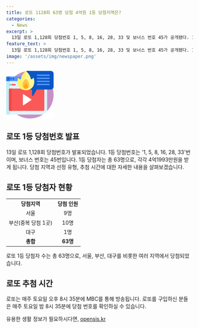 ```yaml
---
title: 로또 1128회 63명 당첨 4억원 1등 당첨지역은?
categories:
  - News
excerpt: >
  13일 로또 1,128회 당첨번호 1, 5, 8, 16, 28, 33 및 보너스 번호 45가 공개됐다. 1등 63명, 각 4억1993만원 수령. 당첨지역은 전국 32곳. 추첨은 매주 토요일 오후 8시 35분 MBC 생방송.
feature_text: >
  13일 로또 1,128회 당첨번호 1, 5, 8, 16, 28, 33 및 보너스 번호 45가 공개됐다. 1등 63명, 각 4억1993만원 수령. 당첨지역은 전국 32곳. 추첨은 매주 토요일 오후 8시 35분 MBC 생방송.
image: '/assets/img/newspaper.png'
---
```


<p><img src="/assets/img/news.png" alt="rentncar 속보" /></p>

<h2 data-ke-size="size26">로또 1등 당첨번호 발표</h2>

<p data-ke-size="size16">13일 로또 1,128회 당첨번호가 발표되었습니다. 1등 당첨번호는 '1, 5, 8, 16, 28, 33'번이며, 보너스 번호는 45번입니다. 1등 당첨자는 총 63명으로, 각각 4억1993만원을 받게 됩니다. 당첨 지역과 선정 유형, 추첨 시간에 대한 자세한 내용을 살펴보겠습니다.</p>

<h2 data-ke-size="size24">로또 1등 당첨자 현황</h2>

<table>
    <tr>
        <td style="text-align: center; height: 17px;"><b>당첨지역</b></td>
        <td style="text-align: center; height: 17px;"><b>당첨 인원</b></td>
    </tr>
    <tr>
        <td style="text-align: center; height: 17px;">서울</td>
        <td style="text-align: center; height: 17px;">9명</td>
    </tr>
    <tr>
        <td style="text-align: center; height: 17px;">부산(중복 당첨 1곳)</td>
        <td style="text-align: center; height: 17px;">10명</td>
    </tr>
    <tr>
        <td style="text-align: center; height: 17px;">대구</td>
        <td style="text-align: center; height: 17px;">1명</td>
    </tr>
    <!-- 나머지 당첨지역과 인원 -->
    <tr>
        <td style="text-align: center; height: 17px;"><b>총합</b></td>
        <td style="text-align: center; height: 17px;"><b>63명</b></td>
    </tr>
</table>

<p data-ke-size="size16">로또 1등 당첨자 수는 총 63명으로, 서울, 부산, 대구를 비롯한 여러 지역에서 당첨되었습니다.</p>

<h2 data-ke-size="size24">로또 추첨 시간</h2>

<p data-ke-size="size16">로또는 매주 토요일 오후 8시 35분에 MBC를 통해 방송됩니다. 로또를 구입하신 분들은 매주 토요일 밤 8시 35분에 당첨 번호를 확인하실 수 있습니다.</p>
유용한 생활 정보가 필요하시다면, <a href="https://opensis.kr" rel="dofollow">opensis.kr</a>


